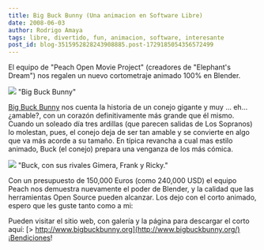 ```yaml
---
title: Big Buck Bunny (Una animacion en Software Libre)
date: 2008-06-03
author: Rodrigo Amaya
tags: libre, divertido, fun, animacion, software, interesante
post_id: blog-3515952828243908885.post-1729185054356572499
---
```


El equipo de "Peach Open Movie Project" (creadores de "Elephant's Dream") nos regalen un nuevo cortometraje animado 100% en Blender.

[![](http://bp0.blogger.com/_ayvorITawE4/SEVwscUIhRI/AAAAAAAAAuM/Rfehtpthk4Y/s400/BigBuckBunny.jpg)](http://bp0.blogger.com/_ayvorITawE4/SEVwscUIhRI/AAAAAAAAAuM/Rfehtpthk4Y/s1600-h/BigBuckBunny.jpg)
"Big Buck
Bunny"

[Big Buck Bunny](http://www.bigbuckbunny.org/) nos cuenta la historia de un
conejo gigante y muy ... eh... ¿amable?, con un corazón definitivamente más grande que él mismo. Cuando un soleado día tres ardillas (que parecen salidas de Los Sopranos) lo molestan, pues, el conejo deja de ser tan amable y se convierte en algo que va más acorde a su tamaño. En típica revancha a cual mas estilo animado, Buck (el conejo) prepara una venganza de los más cómica.

[![](http://bp1.blogger.com/_ayvorITawE4/SEVwssUIhSI/AAAAAAAAAuU/d09ifPBrw38/s400/buck.jpg)](http://bp1.blogger.com/_ayvorITawE4/SEVwssUIhSI/AAAAAAAAAuU/d09ifPBrw38/s1600-h/buck.jpg)
"Buck, con sus rivales
Gimera, Frank y Ricky."

Con un presupuesto de 150,000 Euros (como 240,000 USD) el equipo Peach nos demuestra nuevamente el poder de Blender, y la calidad que las herramientas Open Source pueden alcanzar. Los dejo con el corto animado, espero que les guste tanto como a mi:

Pueden visitar el sitio web, con galería y la página para descargar el corto aquí:
[> http://www.bigbuckbunny.org](http://www.bigbuckbunny.org/)¡Bendiciones!